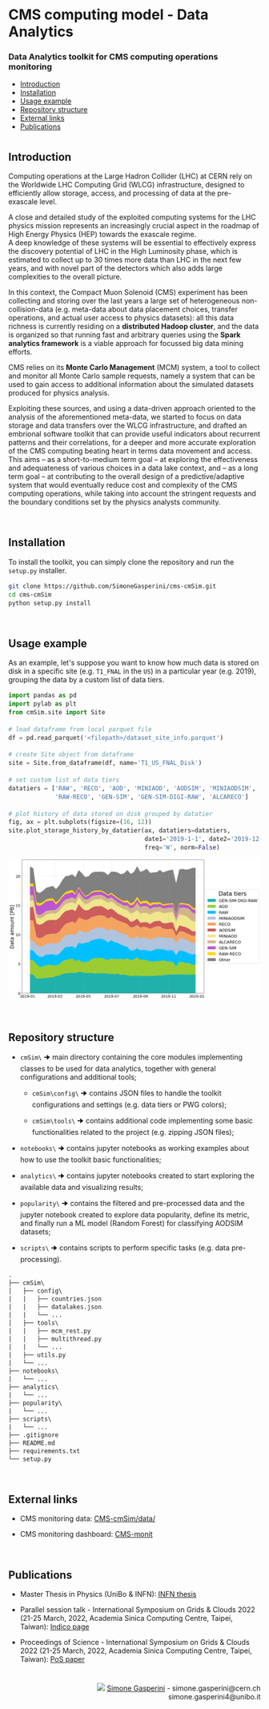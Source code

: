 # CMS computing model - Data Analytics

### Data Analytics toolkit for CMS computing operations monitoring

- [Introduction](#introduction)
- [Installation](#installation)
- [Usage example](#usage-example)
- [Repository structure](#repository-structure)
- [External links](#external-links)
- [Publications](#publications)

#

## Introduction
Computing operations at the Large Hadron Collider (LHC) at CERN rely on the Worldwide LHC Computing Grid (WLCG) infrastructure, designed to efficiently allow storage, access, and processing of data at the pre-exascale level.

A close and detailed study of the exploited computing systems for the LHC physics mission represents an increasingly crucial aspect in the roadmap of High Energy Physics (HEP) towards the exascale regime.\
A deep knowledge of these systems will be essential to effectively express the discovery potential of LHC in the High Luminosity phase, which is estimated to collect up to 30 times more data than LHC in the next few years, and with novel part of the detectors which also adds large complexities to the overall picture.

In this context, the Compact Muon Solenoid (CMS) experiment has been collecting and storing over the last years a large set of heterogeneous non-collision-data (e.g. meta-data about data placement choices, transfer operations, and actual user access to physics datasets): all this data richness is currently residing on a **distributed Hadoop cluster**, and the data is organized so that running fast and arbitrary queries using the **Spark analytics framework** is a viable approach for focussed big data mining efforts.

CMS relies on its **Monte Carlo Management** (MCM) system, a tool to collect and monitor all Monte Carlo sample requests, namely a system that can be used to gain access to additional information about the simulated datasets produced for physics analysis.

Exploiting these sources, and using a data-driven approach oriented to the analysis of the aforementioned meta-data, we started to focus on data storage and data transfers over the WLCG infrastructure, and drafted an embrional software toolkit that can provide useful indicators about recurrent patterns and their correlations, for a deeper and more accurate exploration of the CMS computing beating heart in terms data movement and access.\
This aims – as a short-to-medium term goal – at exploring the effectiveness and adequateness of various choices in a data lake context, and – as a long term goal – at contributing to the overall design of a predictive/adaptive system that would eventually reduce cost and complexity of the CMS computing operations, while taking into account the stringent requests and the boundary conditions set by the physics analysts community.

<br>

## Installation
To install the toolkit, you can simply clone the repository and run the `setup.py` installer.

```bash
git clone https://github.com/SimoneGasperini/cms-cmSim.git
cd cms-cmSim
python setup.py install
```

<br>

## Usage example
As an example, let's suppose you want to know how much data is stored on disk in a specific site (e.g. `T1_FNAL` in the `US`) in a particular year (e.g. 2019), grouping the data by a custom list of data tiers.

```python
import pandas as pd
import pylab as plt
from cmSim.site import Site

# load dataframe from local parquet file
df = pd.read_parquet('<filepath>/dataset_site_info.parquet')

# create Site object from dataframe
site = Site.from_dataframe(df, name='T1_US_FNAL_Disk')

# set custom list of data tiers
datatiers = ['RAW', 'RECO', 'AOD', 'MINIAOD', 'AODSIM', 'MINIAODSIM',
             'RAW-RECO', 'GEN-SIM', 'GEN-SIM-DIGI-RAW', 'ALCARECO']

# plot history of data stored on disk grouped by datatier
fig, ax = plt.subplots(figsize=(16, 12))
site.plot_storage_history_by_datatier(ax, datatiers=datatiers,
                                      date1='2019-1-1', date2='2019-12-31',
                                      freq='W', norm=False)
```
![plot](t1_us_fnal_disk.png)

<br>

## Repository structure
- `cmSim\` 🠊 main directory containing the core modules implementing classes to be used for data analytics, together with general configurations and additional tools;

    * `cmSim\config\` 🠊 contains JSON files to handle the toolkit configurations and settings (e.g. data tiers or PWG colors);

    * `cmSim\tools\` 🠊 contains additional code implementing some basic functionalities related to the project (e.g. zipping JSON files);

- `notebooks\` 🠊 contains jupyter notebooks as working examples about how to use the toolkit basic functionalities;

- `analytics\` 🠊 contains jupyter notebooks created to start exploring the available data and visualizing results;

- `popularity\` 🠊 contains the filtered and pre-processed data and the jupyter notebook created to explore data popularity, define its metric, and finally run a ML model (Random Forest) for classifying AODSIM datasets;

- `scripts\` 🠊 contains scripts to perform specific tasks (e.g. data pre-processing).

```
.
├── cmSim\
│   ├── config\
|   |   ├── countries.json
|   |   ├── datalakes.json
|   |   └── ...
│   ├── tools\
|   |   ├── mcm_rest.py
|   |   ├── multithread.py
|   |   └── ...
|   ├── utils.py
|   └── ...
├── notebooks\
|   └── ...
├── analytics\
|   └── ...
├── popularity\
|   └── ...
├── scripts\
|   └── ...
├── .gitignore
├── README.md
├── requirements.txt
└── setup.py
```

<br>

## External links
* CMS monitoring data: [CMS-cmSim/data/](https://liveunibo-my.sharepoint.com/:f:/g/personal/simone_gasperini2_studio_unibo_it/Eh5PN28-dPxMk8k6xOKacHsBAtPoEHkqk03jwOgqshaB5A?e=0CBqhg)

* CMS monitoring dashboard: [CMS-monit](https://monit-grafana.cern.ch/d/000000530/cms-monitoring-project?orgId=11)

<br>

## Publications
* Master Thesis in Physics (UniBo & INFN): [INFN thesis](https://pubblicazioni.dsi.infn.it/tesi/listaTesi.php)

* Parallel session talk - International Symposium on Grids & Clouds 2022 (21-25 March, 2022, Academia Sinica Computing Centre, Taipei, Taiwan): [Indico page](https://indico4.twgrid.org/event/20/contributions/1120/)

* Proceedings of Science - International Symposium on Grids & Clouds 2022 (21-25 March, 2022, Academia Sinica Computing Centre, Taipei, Taiwan): [PoS paper](https://inspirehep.net/literature/2158665)

#

<p align="right"><img src="https://avatars2.githubusercontent.com/u/71086758?s=400&v=4" width="12px;"/> <a href="https://github.com/SimoneGasperini">Simone Gasperini</a> - simone.gasperini@cern.ch <br> simone.gasperini4@unibo.it</p>
